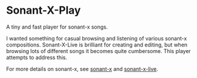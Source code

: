 # Sonant-X-Play

A tiny and fast player for sonant-x songs.

I wanted something for casual browsing and listening of various sonant-x compositions. Sonant-X-Live is brilliant for creating and editing, but when browsing lots of different songs it becomes quite cumbersome. This player attempts to address this.

For more details on sonant-x, see [sonant-x](https://github.com/nicolas-van/sonant-x) and [sonant-x-live](https://github.com/nicolas-van/sonant-x-live).
